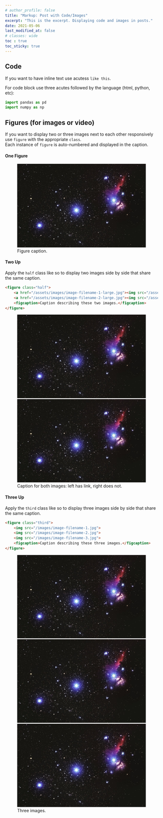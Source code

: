 ```yaml
---
# author_profile: false
title: "Markup: Post with Code/Images"
excerpt: "This is the excerpt. Displaying code and images in posts."
date: 2021-05-06
last_modified_at: false
# classes: wide
toc : true
toc_sticky: true
---
```


## Code

If you want to have inline text use acutess `like this`.

For code block use three acutes followed by the language (html, python, etc):
```python
import pandas as pd
import numpy as np
```


## Figures (for images or video)

If you want to display two or three images next to each other responsively use `figure` with the appropriate `class`.  
Each instance of `figure` is auto-numbered and displayed in the caption.

#### One Figure

<figure>
	<a href="/assets/images/star_galaxy_1200x777.jpg"><img src="/assets/images/star_galaxy_1200x777.jpg"></a>
	<figcaption>Figure caption.</figcaption>
</figure>


#### Two Up

Apply the `half` class like so to display two images side by side that share the same caption.

```html
<figure class="half">
    <a href="/assets/images/image-filename-1-large.jpg"><img src="/assets/images/image-filename-1.jpg"></a>
    <a href="/assets/images/image-filename-2-large.jpg"><img src="/assets/images/image-filename-2.jpg"></a>
    <figcaption>Caption describing these two images.</figcaption>
</figure>
```

<figure class="half">
	<a href="/assets/images/star_galaxy_1200x777.jpg"><img src="/assets/images/star_galaxy_1200x777.jpg"></a>
	<img src="/assets/images/star_galaxy_1200x777.jpg">
	<figcaption>Caption for both images: left has link, right does not.</figcaption>
</figure>

#### Three Up

Apply the `third` class like so to display three images side by side that share the same caption.

```html
<figure class="third">
	<img src="/images/image-filename-1.jpg">
	<img src="/images/image-filename-2.jpg">
	<img src="/images/image-filename-3.jpg">
	<figcaption>Caption describing these three images.</figcaption>
</figure>
```

<figure class="third">
	<img src="/assets/images/star_galaxy_1200x777.jpg">
	<img src="/assets/images/star_galaxy_1200x777.jpg">
	<img src="/assets/images/star_galaxy_1200x777.jpg">
	<figcaption>Three images.</figcaption>
</figure>

